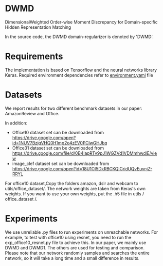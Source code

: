 # DWMD
DimensionalWeighted Order-wise Moment Discrepancy for Domain-specific Hidden Representation Matching

In the source code, the DWMD domain-regularizer is denoted by 'DWMD'.

# Requirements
The implementation is based on Tensorflow and the neural networks library Keras. Required environment dependencies refer to [environment.yaml](environment.yaml) file

# Datasets
We report results for two different benchmark datasets in our paper: AmazonReview and Office. 

In addition:

* Office10 dataset set can be downloaded from https://drive.google.com/open?id=1NUV7BzjqVHQ0H1mp2o4zEV0PCIwGHJbq
* Office31 dataset set can be downloaded from https://drive.google.com/file/d/0B4IapRTv9pJ1WGZVd1VDMmhwdlE/view
* image_clef dataset set can be downloaded from https://drive.google.com/open?id=18U1OI5DkRBCKQICridUQvEuvnjZ-RRYL 

For office10 dataset,Copy the folders amazon, dslr and webcam to utils/office_dataset/. The network weights are taken from Keras's own weights. If you want to use your own weights, put the .h5 file in utils / office_dataset /.


# Experiments

We use unreliable .py files to run experiments on unreachable networks. For example, to test with office10 using resnet, you need to run the exp_office10_resnet.py file to achieve this. In our paper, we mainly use DWMD and DWMD1. The others are used for testing and comparison. Please note that our network randomly samples and searches the entire network, so it will take a long time and a small difference in results. 

